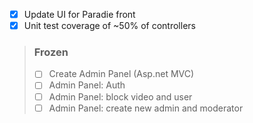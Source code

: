 - [x] Update UI for Paradie front
- [x] Unit test coverage of ~50% of controllers
> ### Frozen
> - [ ] Create Admin Panel (Asp.net MVC)
> - [ ] Admin Panel: Auth
> - [ ] Admin Panel: block video and user
> - [ ] Admin Panel: create new admin and moderator
